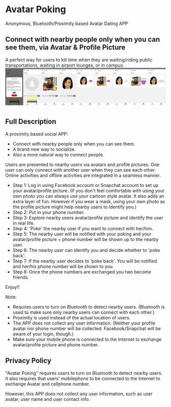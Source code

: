 # Avatar Poking
Anonymous, Bluetooth/Proximity based Avatar Dating APP
## Connect with nearby people only when you can see them, via Avatar & Profile Picture
A perfect way for users to kill time when they are waiting/riding public transportations, waiting in airport lounges, or in campus.
[![Avatar Poking Screenshot](/Screenshot.png "Avatar Poking Screenshot")](https://raw.githubusercontent.com/SeanXu1984/avatarpoking/gh-pages/Screenshot.png)

## Full Description
A proximity based social APP:
- Connect with nearby people only when you can see them.
- A brand new way to socialize.
- Also a more natural way to connect people.

Users are presented to nearby users via avatars and profile pictures.
One user can only connect with another user when they can see each other.
Online activities and offline activities are integrated in a seamless manner. 

- Step 1: Log in using Facebook account or Snapchat account to set up your avatar/profile picture. (If you don't feel comfortable with using your own photo you can always use your cartoon style avatar. It also adds an extra layer of fun. However if you wear a mask, using your own photo as the profile picture might help nearby users to identify you.)
- Step 2: Put in your phone number.
- Step 3: Explore nearby users avatar/profile picture and identify the user in real life.
- Step 4: 'Poke' the nearby user if you want to connect with her/him.
- Step 5: The nearby user will be notified with your poking and your avatar/profile picture + phone number will be shown up to the nearby user.
- Step 6: The nearby user can identify you and decide whether to 'poke back'.
- Step 7: If the nearby user decides to 'poke back'. You will be notified and her/his phone number will be shown to you.
- Step 8: Once the phone numbers are exchanged you two become friends.

Enjoy!!

Note: 
- Requires users to turn on Bluetooth to detect nearby users. (Bluetooth is used to make sure only nearby users can connect with each other.)
- Proximity is used instead of the actual location of users.
- The APP does not collect any user information. (Neither your profile avatar nor phone number will be collected. Facebook/Snapchat will be aware of your login, though.)
- Make sure your mobile phone is connected to the Internet to exchange avatar/profile picture and phone number.

## Privacy Policy
"Avatar Poking" requires users to turn on Bluetooth to detect nearby users. It also requires that users' mobilephone to be connected to the Internet to exchange Avatar and cellphone number.

However, this APP does not collect any user information, such as user avatar, user name and user contact info.

